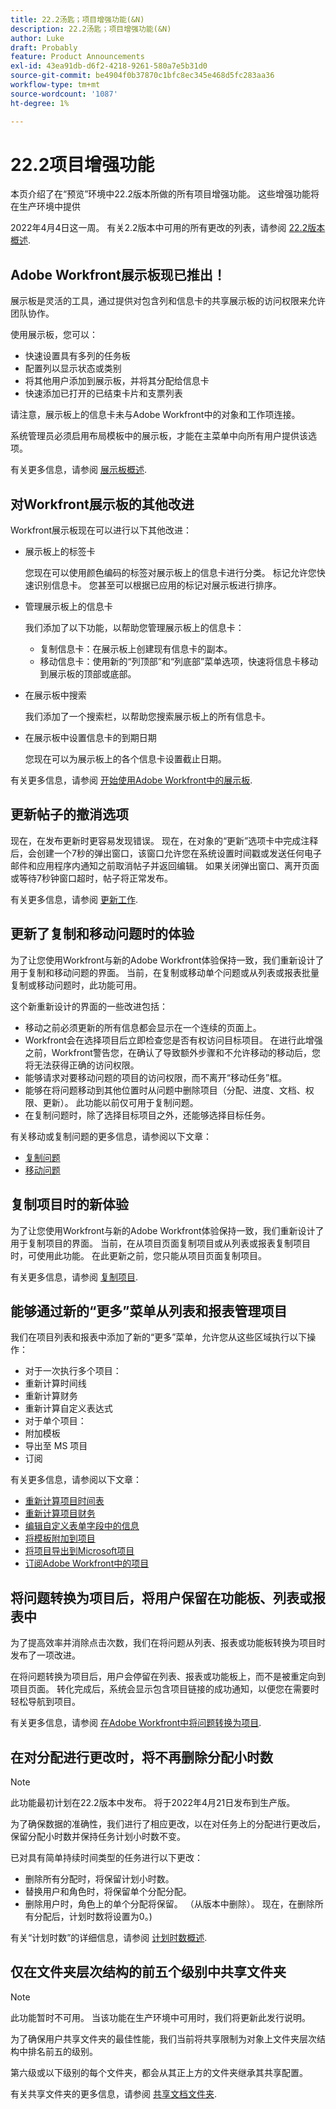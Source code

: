 ```yaml
---
title: 22.2汤匙；项目增强功能(&N)
description: 22.2汤匙；项目增强功能(&N)
author: Luke
draft: Probably
feature: Product Announcements
exl-id: 43ea91db-d6f2-4218-9261-580a7e5b31d0
source-git-commit: be4904f0b37870c1bfc8ec345e468d5fc283aa36
workflow-type: tm+mt
source-wordcount: '1087'
ht-degree: 1%

---
```


# 22.2项目增强功能

本页介绍了在“预览”环境中22.2版本所做的所有项目增强功能。 这些增强功能将在生产环境中提供

<!--
<MadCap:conditionalText data-mc-conditions="QuicksilverOrClassic.Draft mode">
in January 2022
</MadCap:conditionalText>
-->

2022年4月4日这一周。 有关2.2版本中可用的所有更改的列表，请参阅 [22.2版本概述](../../../product-announcements/product-releases/22.2-release-activity/22-2-release-overview.md).

## Adobe Workfront展示板现已推出！

展示板是灵活的工具，通过提供对包含列和信息卡的共享展示板的访问权限来允许团队协作。

使用展示板，您可以：

* 快速设置具有多列的任务板
* 配置列以显示状态或类别
* 将其他用户添加到展示板，并将其分配给信息卡
* 快速添加已打开的已结束卡片和支票列表

请注意，展示板上的信息卡未与Adobe Workfront中的对象和工作项连接。

系统管理员必须启用布局模板中的展示板，才能在主菜单中向所有用户提供该选项。

有关更多信息，请参阅 [展示板概述](../../../agile/boards-overview.md).

## 对Workfront展示板的其他改进

Workfront展示板现在可以进行以下其他改进：

* 展示板上的标签卡

   您现在可以使用颜色编码的标签对展示板上的信息卡进行分类。 标记允许您快速识别信息卡。 您甚至可以根据已应用的标记对展示板进行排序。

* 管理展示板上的信息卡

   我们添加了以下功能，以帮助您管理展示板上的信息卡：

   * 复制信息卡：在展示板上创建现有信息卡的副本。
   * 移动信息卡：使用新的“列顶部”和“列底部”菜单选项，快速将信息卡移动到展示板的顶部或底部。

* 在展示板中搜索

   我们添加了一个搜索栏，以帮助您搜索展示板上的所有信息卡。

* 在展示板中设置信息卡的到期日期

   您现在可以为展示板上的各个信息卡设置截止日期。

有关更多信息，请参阅 [开始使用Adobe Workfront中的展示板](../../../agile/get-started-with-boards/get-started-with-boards.md).

## 更新帖子的撤消选项

现在，在发布更新时更容易发现错误。 现在，在对象的“更新”选项卡中完成注释后，会创建一个7秒的弹出窗口，该窗口允许您在系统设置时间戳或发送任何电子邮件和应用程序内通知之前取消帖子并返回编辑。 如果关闭弹出窗口、离开页面或等待7秒钟窗口超时，帖子将正常发布。

有关更多信息，请参阅 [更新工作](../../../workfront-basics/updating-work-items-and-viewing-updates/update-work.md).

## 更新了复制和移动问题时的体验

为了让您使用Workfront与新的Adobe Workfront体验保持一致，我们重新设计了用于复制和移动问题的界面。 当前，在复制或移动单个问题或从列表或报表批量复制或移动问题时，此功能可用。

这个新重新设计的界面的一些改进包括：

* 移动之前必须更新的所有信息都会显示在一个连续的页面上。
* Workfront会在选择项目后立即检查您是否有权访问目标项目。 在进行此增强之前，Workfront警告您，在确认了导致额外步骤和不允许移动的移动后，您将无法获得正确的访问权限。
* 能够请求对要移动问题的项目的访问权限，而不离开“移动任务”框。
* 能够在将问题移动到其他位置时从问题中删除项目（分配、进度、文档、权限、更新）。 此功能以前仅可用于复制问题。
* 在复制问题时，除了选择目标项目之外，还能够选择目标任务。

有关移动或复制问题的更多信息，请参阅以下文章：

* [复制问题](../../../manage-work/issues/manage-issues/copy-issues.md)
* [移动问题](../../../manage-work/issues/manage-issues/move-issues.md)

## 复制项目时的新体验

为了让您使用Workfront与新的Adobe Workfront体验保持一致，我们重新设计了用于复制项目的界面。 当前，在从项目页面复制项目或从列表或报表复制项目时，可使用此功能。 在此更新之前，您只能从项目页面复制项目。

有关更多信息，请参阅 [复制项目](../../../manage-work/projects/manage-projects/copy-project.md).

## 能够通过新的“更多”菜单从列表和报表管理项目

我们在项目列表和报表中添加了新的“更多”菜单，允许您从这些区域执行以下操作：

* 对于一次执行多个项目：
* 重新计算时间线
* 重新计算财务
* 重新计算自定义表达式
* 对于单个项目：
* 附加模板
* 导出至 MS 项目
* 订阅

有关更多信息，请参阅以下文章：

* [重新计算项目时间表](../../../manage-work/projects/manage-projects/recalculate-project-timeline.md)
* [重新计算项目财务](../../../manage-work/projects/project-finances/recalculate-project-finances.md)
* [编辑自定义表单字段中的信息](../../../workfront-basics/work-with-custom-forms/edit-custom-forms.md)
* [将模板附加到项目](../../../manage-work/projects/create-and-manage-templates/attach-template-to-project.md)
* [将项目导出到Microsoft项目](../../../manage-work/projects/manage-projects/export-project-to-ms-project.md)
* [订阅Adobe Workfront中的项目](../../../workfront-basics/using-notifications/subscribe-to-items-in-workfront.md)

## 将问题转换为项目后，将用户保留在功能板、列表或报表中

为了提高效率并消除点击次数，我们在将问题从列表、报表或功能板转换为项目时发布了一项改进。

在将问题转换为项目后，用户会停留在列表、报表或功能板上，而不是被重定向到项目页面。 转化完成后，系统会显示包含项目链接的成功通知，以便您在需要时轻松导航到项目。

有关更多信息，请参阅 [在Adobe Workfront中将问题转换为项目](../../../manage-work/issues/convert-issues/convert-issue-to-project.md).

## 在对分配进行更改时，将不再删除分配小时数

>[!NOTE]
>
>此功能最初计划在22.2版本中发布。 将于2022年4月21日发布到生产版。

为了确保数据的准确性，我们进行了相应更改，以在对任务上的分配进行更改后，保留分配小时数并保持任务计划小时数不变。

已对具有简单持续时间类型的任务进行以下更改：

* 删除所有分配时，将保留计划小时数。
* 替换用户和角色时，将保留单个分配分配。
* 删除用户时，角色上的单个分配将保留。 （从版本中删除）。 现在，在删除所有分配后，计划时数将设置为0。)

有关“计划时数”的详细信息，请参阅 [计划时数概述](../../../manage-work/tasks/task-information/planned-hours.md).

## 仅在文件夹层次结构的前五个级别中共享文件夹

>[!NOTE]
>
>此功能暂时不可用。 当该功能在生产环境中可用时，我们将更新此发行说明。

为了确保用户共享文件夹的最佳性能，我们当前将共享限制为对象上文件夹层次结构中排名前五的级别。

第六级或以下级别的每个文件夹，都会从其正上方的文件夹继承其共享配置。

有关共享文件夹的更多信息，请参阅 [共享文档文件夹](../../../workfront-basics/grant-and-request-access-to-objects/share-a-document-folder.md).

